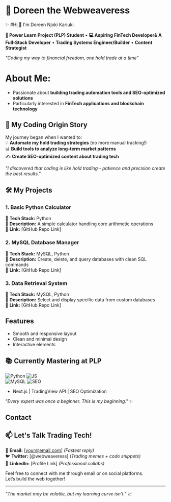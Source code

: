# 💎 **Doreen the Webweaveress**


✨ #Hi,👋 I'm Doreen Njoki Kariuki.

**🌱 Power Learn Project (PLP) Student** • **💻 Aspiring FinTech Developer& A Full-Stack Developer** • **Trading Systems Engineer/Builder** • **Content Strategist**
 
*"Coding my way to financial freedom, one hold trade at a time"*

# About Me:
- Passionate about **building trading automation tools and SEO-optimized solutions**
- Particularly interested in **FinTech applications and blockchain technology**


## 🚀 My Coding Origin Story
My journey began when I wanted to:  
💡 **Automate my hold trading strategies** (no more manual tracking!)  
📊 **Build tools to analyze long-term market patterns**  
✍️ **Create SEO-optimized content about trading tech**  

*"I discovered that coding is like hold trading - patience and precision create the best results."*


## 🛠️ My Projects
### 1. Basic Python Calculator
🔹 **Tech Stack:** Python  
🔹 **Description:** A simple calculator handling core arithmetic operations  
🔹 **Link:** [GitHub Repo Link]

### 2. MySQL Database Manager 
🔹 **Tech Stack:** MySQL, Python  
🔹 **Description:** Create, delete, and query databases with clean SQL commands  
🔹 **Link:** [GitHub Repo Link]

### 3. Data Retrieval System
🔹 **Tech Stack:** MySQL, Python  
🔹 **Description:** Select and display specific data from custom databases  
🔹 **Link:** [GitHub Repo Link]


## Features
- Smooth and responsive layout
- Clean and minimal design
- Interactive elements


## 📚 Currently Mastering at PLP
<img src="https://img.shields.io/badge/Python-3776AB?style=flat&logo=python&logoColor=white" alt="Python"> <img src="https://img.shields.io/badge/JavaScript-F7DF1E?style=flat&logo=javascript&logoColor=black" alt="JS">  
<img src="https://img.shields.io/badge/MySQL-4479A1?style=flat&logo=mysql&logoColor=white" alt="MySQL"> <img src="https://img.shields.io/badge/SEO-0F9D58?style=flat&logo=google&logoColor=white" alt="SEO">

- Next.js | TradingView API | SEO Optimization


*"Every expert was once a beginner. This is my beginning."* ✨


## Contact
## 📫 Let's Talk Trading Tech!
📧 **Email:** [your@email.com] *(Fastest reply)*  
🐦 **Twitter:** [@webweaveress] *(Trading memes + code snippets)*  
🔗 **LinkedIn:** [Profile Link] *(Professional collabs)*  


Feel free to connect with me through email or on social platforms.  
Let’s build the web together!

---


*"The market may be volatile, but my learning curve isn't."* 📈



